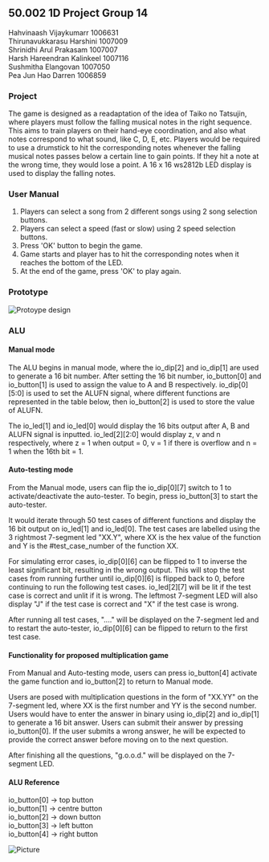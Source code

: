 ## 50.002 1D Project Group 14

Hahvinaash Vijaykumarr      1006631  
Thirunavukkarasu Harshini   1007009  
Shrinidhi Arul Prakasam     1007007  
Harsh Hareendran Kalinkeel  1007116  
Sushmitha Elangovan         1007050  
Pea Jun Hao Darren          1006859  

### Project

The game is designed as a readaptation of the idea of Taiko no Tatsujin, where players must follow the falling musical notes in the right sequence. This aims to train players on their hand-eye coordination, and also what notes correspond to what sound, like C, D, E, etc. Players would be required to use a drumstick to hit the corresponding notes whenever the falling musical notes passes below a certain line to gain points. If they hit a note at the wrong time, they would lose a point. A 16 x 16 ws2812b LED display is used to display the falling notes.

### User Manual

1. Players can select a song from 2 different songs using 2 song selection buttons.
2. Players can select a speed (fast or slow) using 2 speed selection buttons.
3. Press 'OK' button to begin the game.
4. Game starts and player has to hit the corresponding notes when it reaches the bottom of the LED.
5. At the end of the game, press 'OK' to play again.

### Prototype
![Protoype design](https://github.com/50002-computation-structures/1d-project-14/blob/master/images/Prototype.jpg)

### ALU

#### Manual mode
The ALU begins in manual mode, where the io_dip[2] and io_dip[1] are used to generate a 16 bit number. After setting the 16 bit number, io_button[0] and io_button[1] is used to assign the value to A and B respectively. io_dip[0][5:0] is used to set the ALUFN signal, where different functions are represented in the table below, then io_button[2] is used to store the value of ALUFN.

The io_led[1] and io_led[0] would display the 16 bits output after A, B and ALUFN signal is inputted. io_led[2][2:0] would display z, v and n respectively, where z = 1 when output = 0, v = 1 if there is overflow and n = 1 when the 16th bit = 1.

#### Auto-testing mode
From the Manual mode, users can flip the io_dip[0][7] switch to 1 to activate/deactivate the auto-tester. To begin, press io_button[3] to start the auto-tester.  

It would iterate through 50 test cases of different functions and display the 16 bit output on io_led[1] and io_led[0]. The test cases are labelled  using the 3 rightmost 7-segment led "XX.Y", where XX is the hex value of the function and Y is the #test_case_number of the function XX.  

For simulating error cases, io_dip[0][6] can be flipped to 1 to inverse the least significant bit, resulting in the wrong output. This will stop the test cases from running further until io_dip[0][6] is flipped back to 0, before continuing to run the following test cases. io_led[2][7] will be lit if the test case is correct and unlit if it is wrong. The leftmost 7-segment LED will also display "J" if the test case is correct and "X" if the test case is wrong.

After running all test cases, "...." will be displayed on the 7-segment led and to restart the auto-tester, io_dip[0][6] can be flipped to return to the first test case.

#### Functionality for proposed multiplication game
From Manual and Auto-testing mode, users can press io_button[4] activate the game function and io_button[2] to return to Manual mode.

Users are posed with multiplication questions in the form of "XX.YY" on the 7-segment led, where XX is the first number and YY is the second number. Users would have to enter the answer in binary using io_dip[2] and io_dip[1] to generate a 16 bit answer. Users can submit their answer by pressing io_button[0]. If the user submits a wrong answer, he will be expected to provide the correct answer before moving on to the next question.  

After finishing all the questions, "g.o.o.d." will be displayed on the 7-segment LED.

#### ALU Reference
io_button[0] -> top button   
io_button[1] -> centre button  
io_button[2] -> down button            
io_button[3] -> left button  
io_button[4] -> right button

![Picture](https://github.com/50002-computation-structures/1d-project-14/assets/122805747/929f3786-eac3-42f6-b950-190cca37507e)
